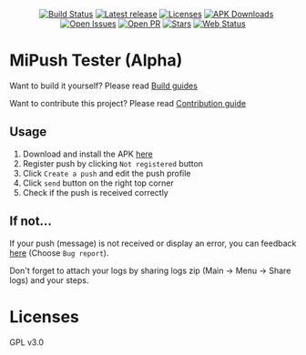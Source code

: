 <p align="center">
<a href="https://hub.docker.com/r/thnuiwelr/mipush/"><img src="https://img.shields.io/docker/build/thnuiwelr/mipush.svg" alt="" /></a>
<a href="https://hub.docker.com/r/thnuiwelr/mipush/"><img src="https://img.shields.io/docker/pulls/thnuiwelr/mipush.svg" alt="" /></a>
<a href="https://hub.docker.com/r/thnuiwelr/mipush/"><img src="https://img.shields.io/microbadger/image-size/thnuiwelr/mipush.svg" alt="" /></a>
<a href="https://travis-ci.org/Trumeet/MiPushTester"><img src="https://travis-ci.org/Trumeet/MiPushTester.svg?branch=master" alt="Build Status" /></a>
<a href="https://github.com/Trumeet/MiPushTester/releases"><img src="https://img.shields.io/github/release-pre/Trumeet/MiPushTester.svg" alt="Latest release" /></a>
<a href="https://github.com/Trumeet/MiPushTester/blob/master/LICENSE"><img src="https://img.shields.io/github/license/Trumeet/MiPushTester.svg" alt="Licenses" /></a>
<a href="https://github.com/Trumeet/MiPushTester/releases"><img src="https://img.shields.io/github/downloads/Trumeet/MiPushTester/total.svg" alt="APK Downloads" /></a>
<a href="https://github.com/Trumeet/MiPushTester/issues"><img src="https://img.shields.io/github/issues/Trumeet/MiPushTester.svg" alt="Open Issues" /></a>
<a href="https://github.com/Trumeet/MiPushTester/pulls"><img src="https://img.shields.io/github/issues-pr/Trumeet/MiPushTester.svg" alt="Open PR" /></a>
<a href="https://github.com/Trumeet/MiPushTester/stargazers"><img src="https://img.shields.io/github/stars/Trumeet/MiPushTester.svg?label=Stars&amp;style=social" alt="Stars" /></a>
<a href="https://status.yuuta.moe/781665748"><img src="https://img.shields.io/uptimerobot/ratio/7/m781665748-4f4339573e81d66d561994f8.svg" alt="Web Status" /></a></p>
</p>

# MiPush Tester (Alpha)

Want to build it yourself? Please read [Build guides](BUILD.md)

Want to contribute this project? Please read [Contribution guide](CONTRIBUTION.md)

## Usage
1. Download and install the APK [here](https://github.com/Trumeet/MiPushTester/releases)
2. Register push by clicking `Not registered` button
3. Click `Create a push` and edit the push profile
4. Click `send` button on the right top corner
5. Check if the push is received correctly

## If not...
If your push (message) is not received or display an error, you can feedback [here](https://github.com/Trumeet/MiPushTester/issues/new/choose) (Choose `Bug report`).

Don't forget to attach your logs by sharing logs zip (Main → Menu → Share logs) and your steps.

# Licenses
GPL v3.0
